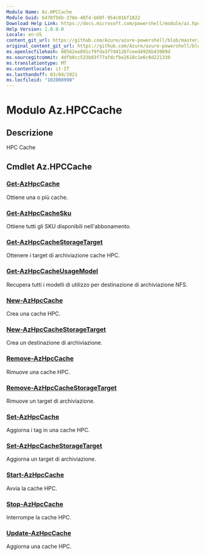 ```yaml
---
Module Name: Az.HPCCache
Module Guid: 6470f56b-378e-48f4-b60f-954c01bf1822
Download Help Link: https://docs.microsoft.com/powershell/module/az.hpccache
Help Version: 1.0.0.0
Locale: en-US
content_git_url: https://github.com/Azure/azure-powershell/blob/master/src/HPCCache/HPCCache/help/Az.HPCCache.md
original_content_git_url: https://github.com/Azure/azure-powershell/blob/master/src/HPCCache/HPCCache/help/Az.HPCCache.md
ms.openlocfilehash: 08562ee091cf9fda3f7d4126fceed4926b43989d
ms.sourcegitcommit: 4dfb0cc533b83f77afdcfbe2618c1e6c8d221330
ms.translationtype: MT
ms.contentlocale: it-IT
ms.lasthandoff: 03/04/2021
ms.locfileid: "102008990"
---
```

# Modulo Az.HPCCache
## Descrizione
HPC Cache

## Cmdlet Az.HPCCache
### [Get-AzHpcCache](Get-AzHpcCache.md)
Ottiene una o più cache.

### [Get-AzHpcCacheSku](Get-AzHpcCacheSku.md)
Ottiene tutti gli SKU disponibili nell'abbonamento.

### [Get-AzHpcCacheStorageTarget](Get-AzHpcCacheStorageTarget.md)
Ottenere i target di archiviazione cache HPC.

### [Get-AzHpcCacheUsageModel](Get-AzHpcCacheUsageModel.md)
Recupera tutti i modelli di utilizzo per destinazione di archiviazione NFS.

### [New-AzHpcCache](New-AzHpcCache.md)
Crea una cache HPC.

### [New-AzHpcCacheStorageTarget](New-AzHpcCacheStorageTarget.md)
Crea un destinazione di archiviazione.

### [Remove-AzHpcCache](Remove-AzHpcCache.md)
Rimuove una cache HPC.

### [Remove-AzHpcCacheStorageTarget](Remove-AzHpcCacheStorageTarget.md)
Rimuove un target di archiviazione.

### [Set-AzHpcCache](Set-AzHpcCache.md)
Aggiorna i tag in una cache HPC.

### [Set-AzHpcCacheStorageTarget](Set-AzHpcCacheStorageTarget.md)
Aggiorna un target di archiviazione.

### [Start-AzHpcCache](Start-AzHpcCache.md)
Avvia la cache HPC.

### [Stop-AzHpcCache](Stop-AzHpcCache.md)
Interrompe la cache HPC.

### [Update-AzHpcCache](Update-AzHpcCache.md)
Aggiorna una cache HPC.

